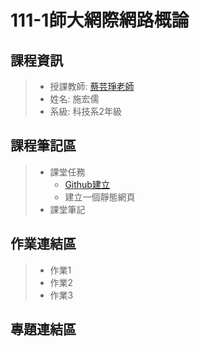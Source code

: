 # 111-1師大網際網路概論
## 課程資訊
>* 授課教師: [蔡芸琤老師](https://github.com/pecu?tab=repositories)
>* 姓名: 施宏儒
>* 系級: 科技系2年級
>
## 課程筆記區
>* 課堂任務
>   + [Github建立](https://github.com/shihjonathan0302)
>   + 建立一個靜態網頁
>* 課堂筆記
## 作業連結區
>* 作業1
>* 作業2
>* 作業3
## 專題連結區

